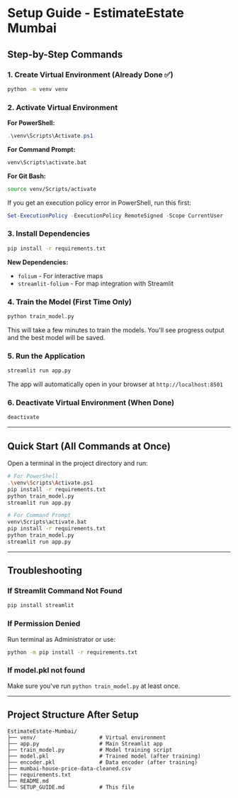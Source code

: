 # Setup Guide - EstimateEstate Mumbai

## Step-by-Step Commands

### 1. Create Virtual Environment (Already Done ✅)
```bash
python -m venv venv
```

### 2. Activate Virtual Environment

**For PowerShell:**
```powershell
.\venv\Scripts\Activate.ps1
```

**For Command Prompt:**
```bash
venv\Scripts\activate.bat
```

**For Git Bash:**
```bash
source venv/Scripts/activate
```

If you get an execution policy error in PowerShell, run this first:
```powershell
Set-ExecutionPolicy -ExecutionPolicy RemoteSigned -Scope CurrentUser
```

### 3. Install Dependencies
```bash
pip install -r requirements.txt
```

**New Dependencies:**
- `folium` - For interactive maps
- `streamlit-folium` - For map integration with Streamlit

### 4. Train the Model (First Time Only)
```bash
python train_model.py
```

This will take a few minutes to train the models. You'll see progress output and the best model will be saved.

### 5. Run the Application
```bash
streamlit run app.py
```

The app will automatically open in your browser at `http://localhost:8501`

### 6. Deactivate Virtual Environment (When Done)
```bash
deactivate
```

---

## Quick Start (All Commands at Once)

Open a terminal in the project directory and run:

```bash
# For PowerShell
.\venv\Scripts\Activate.ps1
pip install -r requirements.txt
python train_model.py
streamlit run app.py

# For Command Prompt
venv\Scripts\activate.bat
pip install -r requirements.txt
python train_model.py
streamlit run app.py
```

---

## Troubleshooting

### If Streamlit Command Not Found
```bash
pip install streamlit
```

### If Permission Denied
Run terminal as Administrator or use:
```bash
python -m pip install -r requirements.txt
```

### If model.pkl not found
Make sure you've run `python train_model.py` at least once.

---

## Project Structure After Setup

```
EstimateEstate-Mumbai/
├── venv/                    # Virtual environment
├── app.py                   # Main Streamlit app
├── train_model.py           # Model training script
├── model.pkl                # Trained model (after training)
├── encoder.pkl              # Data encoder (after training)
├── mumbai-house-price-data-cleaned.csv
├── requirements.txt
├── README.md
└── SETUP_GUIDE.md           # This file
```

